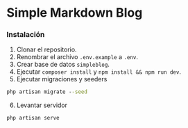 # Simple Markdown Blog

### Instalación

1. Clonar el repositorio.
2. Renombrar el archivo `.env.example` a `.env`.
3. Crear base de datos `simpleblog`.
4. Ejecutar `composer install` y `npm install && npm run dev`.
5. Ejecutar migraciones y seeders

``` cmd
php artisan migrate --seed
```

6. Levantar servidor 

``` cmd 
php artisan serve
```